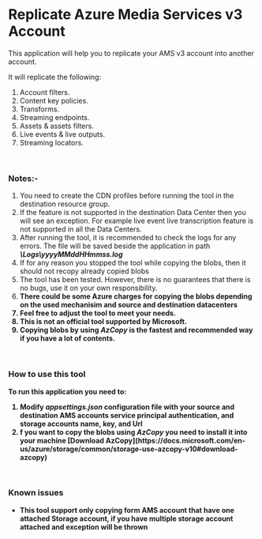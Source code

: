 # Replicate Azure Media Services v3 Account

This application will help you to replicate your AMS v3 account into another account.

It will replicate the following:
<ol>
  <li>Account filters.</li>
  <li>Content key policies.</li>
  <li>Transforms.</li>
  <li>Streaming endpoints.</li>
  <li>Assets & assets filters.</li>
  <li>Live events & live outputs.</li>
  <li>Streaming locators.</li>
</ol>

<br>

### Notes:-
<ol>
<li>You need to create the CDN profiles before running the tool in the destination resource group.</li>
  <li>If the feature is not supported in the destination Data Center then you will see an exception. For example live event live transcription feature is not supported in all the Data Centers.</li>
  <li>After running the tool, it is recommended to check the logs for any errors. The file will be saved beside the application in path <b><i>\Logs\yyyyMMddHHmmss.log</i></b></li>
  <li>If for any reason you stopped the tool while copying the blobs, then it should not recopy already copied blobs</li>
  <li>The tool has been tested. However, there is no guarantees that there is no bugs, use it on your own responsibility.</li>
  <li><b>There could be some Azure charges for copying the blobs depending on the used mechanisim and source and destination datacenters<b/></li>
  <li>Feel free to adjust the tool to meet your needs.</li>
  <li>This is not an official tool supported by Microsoft.</li>
  <li>Copying blobs by using <b><i>AzCopy</i></b> is the fastest and recommended way if you have a lot of contents.</li>
</ol>

<br>

### How to use this tool
To run this application you need to:
<ol>
  <li>Modify <b><i>appsettings.json</b></i> configuration file with your source and destination AMS accounts service principal authentication, and storage accounts name, key, and Url </li>
  <li>f you want to copy the blobs using <b><i>AzCopy</i></b> you need to install it into your machine [Download AzCopy](https://docs.microsoft.com/en-us/azure/storage/common/storage-use-azcopy-v10#download-azcopy)</li>
</ol>

<br>

### Known issues
<ul>
  <li>This tool support only copying form AMS account that have one attached Storage account, if you have multiple storage account attached and exception will be thrown</li>
</ul>
